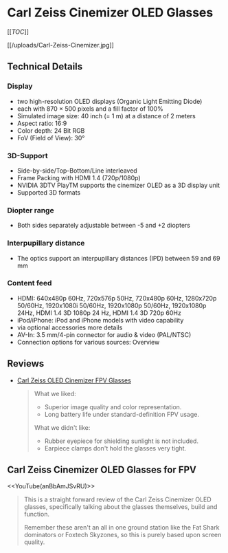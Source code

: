 # Carl Zeiss Cinemizer OLED Glasses

[[_TOC_]]

[[/uploads/Carl-Zeiss-Cinemizer.jpg]]

## Technical Details

### Display 

* two high-resolution OLED displays (Organic Light Emitting Diode)
* each with 870 × 500 pixels and a fill factor of 100%
* Simulated image size: 40 inch (= 1 m) at a distance of 2 meters
* Aspect ratio: 16:9
* Color depth: 24 Bit RGB
* FoV (Field of View): 30°

### 3D-Support

* Side-by-side/Top-Bottom/Line interleaved
* Frame Packing with HDMI 1.4 (720p/1080p)
* NVIDIA 3DTV PlayTM supports the cinemizer OLED as a 3D display unit
* Supported 3D formats

### Diopter range 

* Both sides separately adjustable between -5 and +2 diopters

### Interpupillary distance 

* The optics support an interpupillary distances (IPD) between 59 and 69 mm

### Content feed  

* HDMI: 640x480p 60Hz, 720x576p 50Hz, 720x480p 60Hz, 1280x720p 50/60Hz, 1920x1080i 50/60Hz, 1920x1080p 50/60Hz, 1920x1080p 24Hz, HDMI 1.4 3D 1080p 24 Hz, HDMI 1.4 3D 720p 60Hz
* iPod/iPhone: iPod and iPhone models with video capability
* via optional accessories more details
* AV-In: 3.5 mm/4-pin connector for audio & video (PAL/NTSC)
* Connection options for various sources: Overview

## Reviews

* [Carl Zeiss OLED Cinemizer FPV Glasses](http://www.rcgroups.com/forums/showthread.php?t=2079277)

  > What we liked:
  >
  > * Superior image quality and color representation.
  > * Long battery life under standard-definition FPV usage.
  >
  > What we didn't like:
  >
  > * Rubber eyepiece for shielding sunlight is not included.
  > * Earpiece clamps don't hold the glasses very tight.

## Carl Zeiss Cinemizer OLED Glasses for FPV

<<YouTube(anBbAmJSvRU)>>

> This is a straight forward review of the Carl Zeiss Cinemizer OLED glasses, specifically talking about the glasses themselves, build and function.
>
> Remember these aren't an all in one ground station like the Fat Shark dominators or Foxtech Skyzones, so this is purely based upon screen quality.